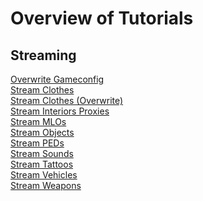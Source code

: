 # Overview of Tutorials

## Streaming

[Overwrite Gameconfig](overwrite_gameconfig.md) \
[Stream Clothes](stream_clothes.md) \
[Stream Clothes (Overwrite)](stream_clothes_overwrite.md) \
[Stream Interiors Proxies](stream_interiorsproxies.meta.md) \
[Stream MLOs](stream_mlos.md) \
[Stream Objects](stream_objects.md) \
[Stream PEDs](stream_peds.md) \
[Stream Sounds](stream_sounds.md) \
[Stream Tattoos](stream_tattoos.md) \
[Stream Vehicles](stream_vehicles.md) \
[Stream Weapons](stream_weapons.md)
